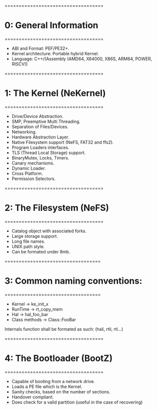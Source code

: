 ===================================

# 0: General Information

===================================

- ABI and Format: PEF/PE32+.
- Kernel architecture: Portable hybrid Kernel.
- Language: C++/(Assembly (AMD64, X64000, X86S, ARM64, POWER, RISCV))

===================================

# 1: The Kernel (NeKernel)

===================================

- Drive/Device Abstraction.
- SMP, Preemptive Multi Threading.
- Separation of Files/Devices.
- Networking.
- Hardware Abstraction Layer.
- Native Filesystem support (NeFS, FAT32 and ffs2).
- Program Loaders interfaces.
- TLS (Thread Local Storage) support.
- BinaryMutex, Locks, Timers.
- Canary mechanisms.
- Dynamic Loader.
- Cross Platform.
- Permission Selectors.

===================================

# 2: The Filesystem (NeFS)

===================================

- Catalog object with associated forks.
- Large storage support.
- Long file names.
- UNIX path style.
- Can be formated under 8mb.

==================================

# 3: Common naming conventions:

==================================

- Kernel -> ke_init_x
- RunTime -> rt_copy_mem
- Hal -> hal_foo_bar
- Class methods -> Class::FooBar

Internals function shall be formated as such: (hali, rtli, rti...)

===================================

# 4: The Bootloader (BootZ)

===================================

- Capable of booting from a network drive.
- Loads a PE file which is the Kernel.
- Sanity checks, based on the number of sections.
- Handover compliant.
- Does check for a valid partition (useful in the case of recovering)
